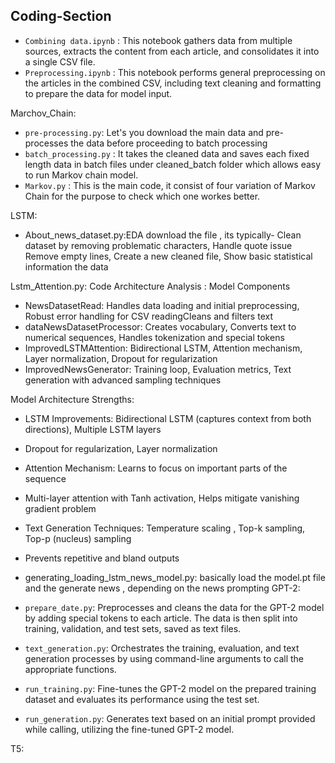 ## Coding-Section

- `Combining data.ipynb` : This notebook gathers data from multiple sources, extracts the content from each article, and consolidates it into a single CSV file.
- `Preprocessing.ipynb` : This notebook performs general preprocessing on the articles in the combined CSV, including text cleaning and formatting to prepare the data for model input.

Marchov_Chain:

- `pre-processing.py`: Let's you download the main data and pre-processes the data before proceeding to batch processing
- `batch_processing.py` : It takes the cleaned data and saves each fixed length data in batch files under cleaned_batch folder which allows easy to run Markov chain model.
- `Markov.py` : This is the main code, it consist of four variation of Markov Chain for the purpose to check which one workes better.

LSTM:

- About_news_dataset.py:EDA  download the file , its typically- Clean dataset by removing problematic characters, Handle quote issue Remove empty lines, Create a new cleaned file, Show basic statistical information the data

Lstm_Attention.py: Code Architecture Analysis : Model Components
  - NewsDatasetRead: Handles data loading and initial preprocessing, Robust error handling for CSV readingCleans and filters text
  - dataNewsDatasetProcessor: Creates vocabulary, Converts text to numerical sequences, Handles tokenization and special tokens
  - ImprovedLSTMAttention: Bidirectional LSTM, Attention mechanism, Layer normalization, Dropout for regularization
  - ImprovedNewsGenerator: Training loop, Evaluation metrics, Text generation with advanced sampling techniques

Model Architecture Strengths:
  - LSTM Improvements: Bidirectional LSTM (captures context from both directions), Multiple LSTM layers
  - Dropout for regularization, Layer normalization
  - Attention Mechanism: Learns to focus on important parts of the sequence
  - Multi-layer attention with Tanh activation, Helps mitigate vanishing gradient problem
  - Text Generation Techniques: Temperature scaling , Top-k sampling, Top-p (nucleus) sampling
  - Prevents repetitive and bland outputs
    
- generating_loading_lstm_news_model.py: basically load the model.pt file and the generate news , depending on the news prompting 
GPT-2:

- `prepare_date.py`: Preprocesses and cleans the data for the GPT-2 model by adding special tokens to each article. The data is then split into training, validation, and test sets, saved as text files.
- `text_generation.py`: Orchestrates the training, evaluation, and text generation processes by using command-line arguments to call the appropriate functions.
- `run_training.py`: Fine-tunes the GPT-2 model on the prepared training dataset and evaluates its performance using the test set.
- `run_generation.py`: Generates text based on an initial prompt provided while calling, utilizing the fine-tuned GPT-2 model.

T5:
